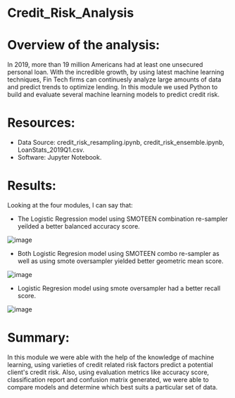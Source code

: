 # Credit_Risk_Analysis
# Overview of the analysis: 
In 2019, more than 19 million Americans had at least one unsecured personal loan. With the incredible growth, by using latest machine learning techniques, Fin Tech firms can continuesly analyze large amounts of data and predict trends to optimize lending. In this module we used Python to build and evaluate several machine learning models to predict credit risk.

# Resources:
- Data Source: credit_risk_resampling.ipynb, credit_risk_ensemble.ipynb, LoanStats_2019Q1.csv.
- Software: Jupyter Notebook.

# Results:
Looking at the four modules, I can say that:
- The Logistic Regression model using SMOTEEN combination re-sampler yeilded a better balanced accuracy score.

![image](https://user-images.githubusercontent.com/34757498/149609349-22e50951-51af-447e-bd85-1832fba4eb61.png)

- Both Logistic Regresion model using SMOTEEN combo re-sampler as well as using smote oversampler yielded better geometric mean score.

![image](https://user-images.githubusercontent.com/34757498/149609295-799bca8e-f1f6-4ad4-88a9-ec12f92d31f5.png)

- Logistic Regresion model using smote oversampler had a better recall score. 

![image](https://user-images.githubusercontent.com/34757498/149609224-4c6a6e0c-3cfd-49ea-b6b5-d007efdc956f.png)


# Summary:
In this module we were able with the help of the knowledge of machine learning, using varieties of credit related risk factors predict a potential client's credit risk. Also, using evaluation metrics like accuracy score, classification report and confusion matrix generated, we were able to compare models and determine which best suits a particular set of data. 
